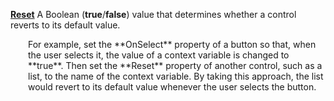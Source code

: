 [**Reset**](properties-data.md) A Boolean (**true**/**false**) value that determines whether a control reverts to its default value.

<p style="margin-left: 2.0em">For example, set the **OnSelect**  property of a button so that, when the user selects it, the value of a context variable is changed to **true**. Then set the **Reset** property of another control, such as a list, to the name of the context variable. By taking this approach, the list would revert to its default value whenever the user selects the button.

